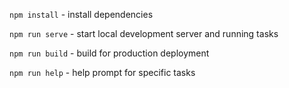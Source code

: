`npm install`   - install dependencies

`npm run serve` - start local development server and running tasks

`npm run build` - build for production deployment

`npm run help`  - help prompt for specific tasks